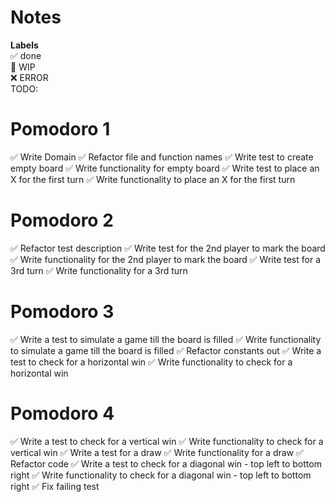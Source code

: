# Notes

**Labels**  
✅ done  
🚧 WIP  
❌ ERROR  
TODO:

# Pomodoro 1

✅ Write Domain
✅ Refactor file and function names
✅ Write test to create empty board
✅ Write functionality for empty board
✅ Write test to place an X for the first turn
✅ Write functionality to place an X for the first turn

# Pomodoro 2

✅ Refactor test description
✅ Write test for the 2nd player to mark the board
✅ Write functionality for the 2nd player to mark the board
✅ Write test for a 3rd turn
✅ Write functionality for a 3rd turn

# Pomodoro 3

✅ Write a test to simulate a game till the board is filled
✅ Write functionality to simulate a game till the board is filled
✅ Refactor constants out
✅ Write a test to check for a horizontal win
✅ Write functionality to check for a horizontal win

# Pomodoro 4

✅ Write a test to check for a vertical win
✅ Write functionality to check for a vertical win
✅ Write a test for a draw
✅ Write functionality for a draw
✅ Refactor code
✅ Write a test to check for a diagonal win - top left to bottom right
✅ Write functionality to check for a diagonal win - top left to bottom right
✅ Fix failing test
